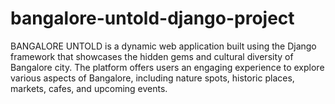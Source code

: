 # bangalore-untold-django-project
BANGALORE UNTOLD is a dynamic web application built using the Django framework that showcases the hidden gems and cultural diversity of Bangalore city. The platform offers users an engaging experience to explore various aspects of Bangalore, including nature spots, historic places, markets, cafes, and upcoming events.
